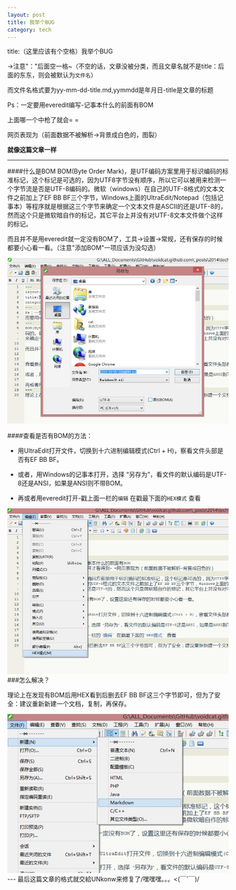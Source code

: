 ```yaml
---
layout: post
title: 我举个BUG
category: tech
---
```

title:（这里应该有个空格）我举个BUG

->注意"："后面空一格~（不空的话，文章没被分类，而且文章名就不是title：后面的东东，则会被默认为`文件名`）

而文件名格式要为yy-mm-dd-title.md,yymmdd是年月日-title是文章的标题

Ps：一定要用everedit编写-记事本什么的前面有BOM

上面哪一个中枪了就会= =

网页表现为（前面数据不被解析->背景成白色的，图裂）

**就像这篇文章一样**

---
####什么是BOM
BOM(Byte Order Mark)，是UTF编码方案里用于标识编码的标准标记，这个标记是可选的，因为UTF8字节没有顺序，所以它可以被用来检测一个字节流是否是UTF-8编码的。微软（windows）在自己的UTF-8格式的文本文件之前加上了EF BB BF三个字节，Windows上面的UltraEdit/Notepad（包括记事本）等程序就是根据这三个字节来确定一个文本文件是ASCII的还是UTF-8的，然而这个只是微软暗自作的标记，其它平台上并没有对UTF-8文本文件做个这样的标记。

而且并不是用everedit就一定没有BOM了，工具->设置->常规，还有保存的时候都要小心看一看。（注意"添加BOM"一项应该为没勾选）

<img class="cover" src="/images/2014/10/Tech/20141005112921383.jpg" />

####查看是否有BOM的方法：

- 用UltraEdit打开文件，切换到十六进制编辑模式(Ctrl + H)，察看文件头部是否有EF BB BF。

- 或者，用Windows的记事本打开，选择 “另存为”，看文件的默认编码是UTF-8还是ANSI，如果是ANSI则不带BOM。

- 再或者用everedit打开-戳上面一栏的`编辑` 在戳最下面的`HEX模式` 查看

<img class="cover" src="/images/2014/10/Tech/20141005112850773.jpg" />
###怎么解决？

理论上在发现有BOM后用HEX看到后删去EF BB BF这三个字节即可，但为了安全：建议重新新建一个文档，复制，再保存。

<img class="cover" src="/images/2014/10/Tech/20141005112834587.jpg" />
---
最后这篇文章的格式就交給UNkonw来修复了/嘿嘿嘿。。。<(￣ˇ￣)/